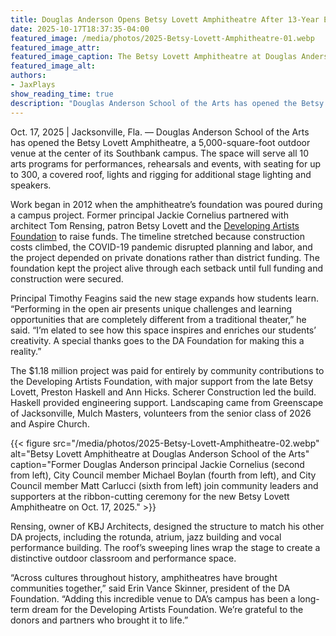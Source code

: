```yaml
---
title: Douglas Anderson Opens Betsy Lovett Amphitheatre After 13-Year Effort
date: 2025-10-17T18:37:35-04:00
featured_image: /media/photos/2025-Betsy-Lovett-Amphitheatre-01.webp
featured_image_attr: 
featured_image_caption: The Betsy Lovett Amphitheatre at Douglas Anderson School of the Arts.
featured_image_alt: 
authors: 
- JaxPlays
show_reading_time: true
description: "Douglas Anderson School of the Arts has opened the Betsy Lovett Amphitheatre, a 5,000-square-foot outdoor venue at the center of its Southbank campus."
---
```

Oct. 17, 2025 | Jacksonville, Fla. — Douglas Anderson School of the Arts has opened the Betsy Lovett Amphitheatre, a 5,000-square-foot outdoor venue at the center of its Southbank campus. The space will serve all 10 arts programs for performances, rehearsals and events, with seating for up to 300, a covered roof, lights and rigging for additional stage lighting and speakers.<!--more-->

Work began in 2012 when the amphitheatre’s foundation was poured during a campus project. Former principal Jackie Cornelius partnered with architect Tom Rensing, patron Betsy Lovett and the [Developing Artists Foundation](https://www.developingartistsfoundation.org/) to raise funds. The timeline stretched because construction costs climbed, the COVID-19 pandemic disrupted planning and labor, and the project depended on private donations rather than district funding. The foundation kept the project alive through each setback until full funding and construction were secured.

Principal Timothy Feagins said the new stage expands how students learn. “Performing in the open air presents unique challenges and learning opportunities that are completely different from a traditional theater,” he said. “I’m elated to see how this space inspires and enriches our students’ creativity. A special thanks goes to the DA Foundation for making this a reality.”

The $1.18 million project was paid for entirely by community contributions to the Developing Artists Foundation, with major support from the late Betsy Lovett, Preston Haskell and Ann Hicks. Scherer Construction led the build. Haskell provided engineering support. Landscaping came from Greenscape of Jacksonville, Mulch Masters, volunteers from the senior class of 2026 and Aspire Church.

{{< figure src="/media/photos/2025-Betsy-Lovett-Amphitheatre-02.webp" alt="Betsy Lovett Amphitheatre at Douglas Anderson School of the Arts" caption="Former Douglas Anderson principal Jackie Cornelius (second from left), City Council member Michael Boylan (fourth from left), and City Council member Matt Carlucci (sixth from left) join community leaders and supporters at the ribbon-cutting ceremony for the new Betsy Lovett Amphitheatre on Oct. 17, 2025." >}}

Rensing, owner of KBJ Architects, designed the structure to match his other DA projects, including the rotunda, atrium, jazz building and vocal performance building. The roof’s sweeping lines wrap the stage to create a distinctive outdoor classroom and performance space.

“Across cultures throughout history, amphitheatres have brought communities together,” said Erin Vance Skinner, president of the DA Foundation. “Adding this incredible venue to DA’s campus has been a long-term dream for the Developing Artists Foundation. We’re grateful to the donors and partners who brought it to life.”